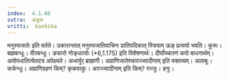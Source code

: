 ```yaml
---
index:  4.1.66
sutra:  ऊङुतः
vritti:  kashika 
---
```


मनुस्यजातेः इति वर्तते। उकारान्तात् मनुस्यजातिवाचिनः प्रातिपदिकात् स्त्रियाम् ऊङ् प्रत्ययो भवति। कुरूः। बह्मबन्धूः। वीरबन्धूः। ङकारो नोङ्धात्वोः (*6,1.175) इति विशेषणार्थः। दीर्घोच्चारणं कपो बाधनार्थम्। अयोपधातित्येतदत्र अपेक्ष्यते। अध्वर्युर् ब्राह्मणी। अप्राणिजातेश्चारज्ज्वादीनाम् इति वक्तव्यम्। अलाबूः। कर्कन्धूः। अप्राणिग्रहणं किम्? कृकवाकुः। अरज्ज्वादीनाम् इति किम्? रज्जुः। हनुः।

